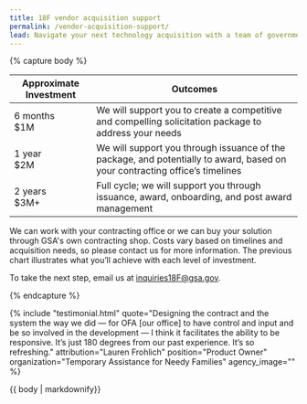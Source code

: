 ```yaml
---
title: 18F vendor acquisition support
permalink: /vendor-acquisition-support/
lead: Navigate your next technology acquisition with a team of government procurement experts. 18F combines our acquisition and technical experience with your mission area expertise to help you choose the right products and services for your needs. Most importantly, we help you understand how to implement and manage your solutions to achieve long-term success.
---
```


{% capture body %}

|Approximate Investment |Outcomes |
|---|---|
|6 months <br>$1M|We will support you to create a competitive and compelling solicitation package to address your needs|
|1 year <br>$2M|We will support you through issuance of the package, and potentially to award, based on your contracting office’s timelines|
|2 years <br>$3M+|Full cycle; we will support you through issuance, award, onboarding, and post award management|

We can work with your contracting office or we can buy your solution through GSA's own contracting shop. Costs vary based on timelines and acquisition needs, so please contact us for more information. The previous chart illustrates what you’ll achieve with each level of investment.

To take the next step, email us at <a href="mailto:inquiries18F@gsa.gov">inquiries18F@gsa.gov</a>.

{% endcapture %}

{% include "testimonial.html"
    quote="Designing the contract and the system the way we did — for OFA [our office] to have control and input and be so involved in the development — I think it facilitates the ability to be responsive. It’s just 180 degrees from our past experience. It’s so refreshing."
    attribution="Lauren Frohlich"
    position="Product Owner"
    organization="Temporary Assistance for Needy Families"
    agency_image=""
%}

<section class="usa-section section-padding-6">
<div class="grid-container">
  <div>
    {{ body | markdownify}}
  </div>
</div>
</section>
